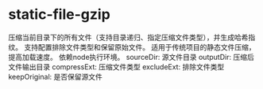 # static-file-gzip
压缩当前目录下的所有文件（支持目录递归、指定压缩文件类型），并生成哈希指纹。
支持配置排除文件类型和保留原始文件。
适用于传统项目的静态文件压缩，提高加载速度。 依赖node执行环境。
  sourceDir: 源文件目录
  outputDir: 压缩后文件输出目录
  compressExt: 压缩文件类型
  excludeExt: 排除文件类型
  keepOriginal: 是否保留源文件
